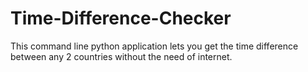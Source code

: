 # Time-Difference-Checker
This command line python application lets you get the time difference between any 2 countries without the need of internet.
